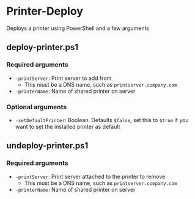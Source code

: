 # Printer-Deploy
Deploys a printer using PowerShell and a few arguments

## deploy-printer.ps1
### Required arguments
 - `-printServer`: Print server to add from
   - This must be a DNS name, such as `printserver.company.com`
 - `-printerName`: Name of shared printer on server

### Optional arguments
 - `-setDefaultPrinter`: Boolean. Defaults `$false`, set this to `$true` if you want to set the installed printer as default

## undeploy-printer.ps1
### Required arguments
 - `-printServer`: Print server attached to the printer to remove
   - This must be a DNS name, such as `printserver.company.com`
 - `-printerName`: Name of shared printer on server